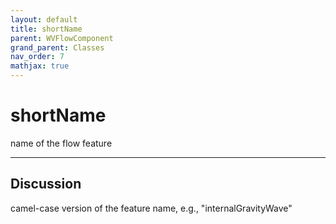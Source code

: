 ```yaml
---
layout: default
title: shortName
parent: WVFlowComponent
grand_parent: Classes
nav_order: 7
mathjax: true
---
```


#  shortName

name of the flow feature


---

## Discussion

  camel-case version of the feature name, e.g., "internalGravityWave"
  
